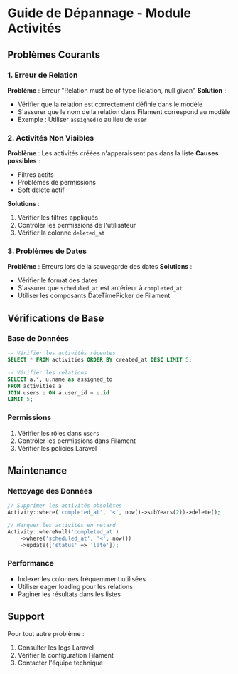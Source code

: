 # Guide de Dépannage - Module Activités

## Problèmes Courants

### 1. Erreur de Relation
**Problème** : Erreur "Relation must be of type Relation, null given"
**Solution** : 
- Vérifier que la relation est correctement définie dans le modèle
- S'assurer que le nom de la relation dans Filament correspond au modèle
- Exemple : Utiliser `assignedTo` au lieu de `user`

### 2. Activités Non Visibles
**Problème** : Les activités créées n'apparaissent pas dans la liste
**Causes possibles** :
- Filtres actifs
- Problèmes de permissions
- Soft delete actif

**Solutions** :
1. Vérifier les filtres appliqués
2. Contrôler les permissions de l'utilisateur
3. Vérifier la colonne `deleted_at`

### 3. Problèmes de Dates
**Problème** : Erreurs lors de la sauvegarde des dates
**Solutions** :
- Vérifier le format des dates
- S'assurer que `scheduled_at` est antérieur à `completed_at`
- Utiliser les composants DateTimePicker de Filament

## Vérifications de Base

### Base de Données
```sql
-- Vérifier les activités récentes
SELECT * FROM activities ORDER BY created_at DESC LIMIT 5;

-- Vérifier les relations
SELECT a.*, u.name as assigned_to 
FROM activities a 
JOIN users u ON a.user_id = u.id 
LIMIT 5;
```

### Permissions
1. Vérifier les rôles dans `users`
2. Contrôler les permissions dans Filament
3. Vérifier les policies Laravel

## Maintenance

### Nettoyage des Données
```php
// Supprimer les activités obsolètes
Activity::where('completed_at', '<', now()->subYears(2))->delete();

// Marquer les activités en retard
Activity::whereNull('completed_at')
    ->where('scheduled_at', '<', now())
    ->update(['status' => 'late']);
```

### Performance
- Indexer les colonnes fréquemment utilisées
- Utiliser eager loading pour les relations
- Paginer les résultats dans les listes

## Support
Pour tout autre problème :
1. Consulter les logs Laravel
2. Vérifier la configuration Filament
3. Contacter l'équipe technique
